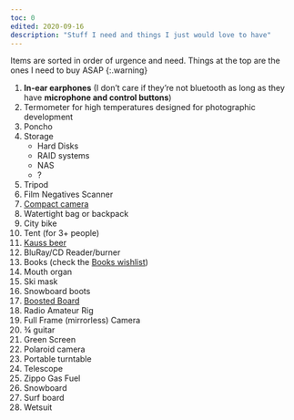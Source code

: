 ```yaml
---
toc: 0
edited: 2020-09-16
description: "Stuff I need and things I just would love to have"
---
```

Items are sorted in order of urgence and need. Things at the top are the ones I need to buy ASAP
{:.warning}

1. **In-ear earphones** (I don’t care if they’re not bluetooth as long as they have **microphone and control buttons**)
1. Termometer for high temperatures designed for photographic development
1. Poncho
1. Storage
	- Hard Disks
	- RAID systems
	- NAS
	-  ?
1. Tripod
1. Film Negatives Scanner
1. [Compact camera](https://www.wired.com/gallery/best-compact-cameras/ )
1. Watertight bag or backpack
1. City bike
1. Tent (for 3+ people)
1. [Kauss beer](http://kauss.it)
1. BluRay/CD Reader/burner
1. Books (check the [Books wishlist](/Books#Wishlist))
1. Mouth organ
1. Ski mask
1. Snowboard boots
1. [Boosted Board](https://boostedusa.com/collections/electric-skateboards)
1. Radio Amateur Rig
1. Full Frame (mirrorless) Camera
1. ¾ guitar
1. Green Screen
1. Polaroid camera
1. Portable turntable
1. Telescope
1. Zippo Gas Fuel
1. Snowboard
1. Surf board
1. Wetsuit
